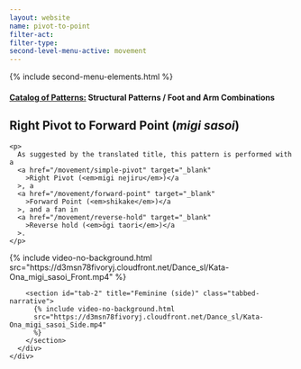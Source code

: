```yaml
---
layout: website
name: pivot-to-point
filter-act:
filter-type:
second-level-menu-active: movement
---
```


{% include second-menu-elements.html %}

<main class="page-content">
  <div class="text-container">
    <h4>
      <a href="/movement/">Catalog of Patterns:</a> Structural Patterns / Foot
      and Arm Combinations
    </h4>
    <h2>Right Pivot to Forward Point (<em>migi sasoi</em>)</h2>

    <p>
      As suggested by the translated title, this pattern is performed with a
      <a href="/movement/simple-pivot" target="_blank"
        >Right Pivot (<em>migi nejiru</em>)</a
      >, a
      <a href="/movement/forward-point" target="_blank"
        >Forward Point (<em>shikake</em>)</a
      >, and a fan in
      <a href="/movement/reverse-hold" target="_blank"
        >Reverse hold (<em>ōgi taori</em>)</a
      >.
    </p>
  </div>

  <div class="tabs-container">
    <div class="tabs-container__links">
      <div class="wrapper">
        <div id="tabs"></div>
      </div>
    </div>
    <div class="tabs-container__content">
      <div class="wrapper">
        <section id="tab-1" title="Feminine (front)" class="tabbed-narrative">
          {% include video-no-background.html
          src="https://d3msn78fivoryj.cloudfront.net/Dance_sl/Kata-Ona_migi_sasoi_Front.mp4"
          %}
        </section>

        <section id="tab-2" title="Feminine (side)" class="tabbed-narrative">
          {% include video-no-background.html
          src="https://d3msn78fivoryj.cloudfront.net/Dance_sl/Kata-Ona_migi_sasoi_Side.mp4"
          %}
        </section>
      </div>
    </div>
  </div>
</main>
